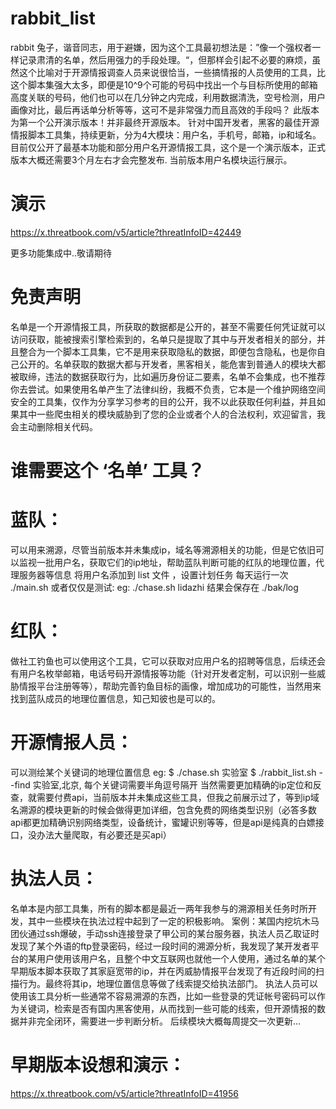 # rabbit_list
rabbit 兔子，谐音同志，用于避嫌，因为这个工具最初想法是：”像一个强权者一样记录肃清的名单，然后用强力的手段处理。“，但那样会引起不必要的麻烦，虽然这个比喻对于开源情报调查人员来说很恰当，一些搞情报的人员使用的工具，比这个脚本集强大太多，即便是10^9个可能的号码中找出一个与目标所使用的邮箱高度关联的号码，他们也可以在几分钟之内完成，利用数据清洗，空号检测，用户画像对比，最后再话单分析等等，这可不是非常强力而且高效的手段吗？
此版本为第一个公开演示版本！并非最终开源版本。
针对中国开发者，黑客的最佳开源情报脚本工具集，持续更新，分为4大模块：用户名，手机号，邮箱，ip和域名。目前仅公开了最基本功能和部分用户名开源情报工具，这个是一个演示版本，正式版本大概还需要3个月左右才会完整发布.
当前版本用户名模块运行展示。
# 演示
https://x.threatbook.com/v5/article?threatInfoID=42449

更多功能集成中..敬请期待
# 免责声明
名单是一个开源情报工具，所获取的数据都是公开的，甚至不需要任何凭证就可以访问获取，能被搜索引擎检索到的，名单只是提取了其中与开发者相关的部分，并且整合为一个脚本工具集，它不是用来获取隐私的数据，即便包含隐私，也是你自己公开的。名单获取的数据大都与开发者，黑客相关，能危害到普通人的模块大都被取缔，违法的数据获取行为，比如遍历身份证二要素，名单不会集成，也不推荐你去尝试。如果使用名单产生了法律纠纷，我概不负责，它本是一个维护网络空间安全的工具集，仅作为分享学习参考的目的公开，我不以此获取任何利益，并且如果其中一些爬虫相关的模块威胁到了您的企业或者个人的合法权利，欢迎留言，我会主动删除相关代码。

# 谁需要这个 ‘名单’ 工具？
# 蓝队： 
可以用来溯源，尽管当前版本并未集成ip，域名等溯源相关的功能，但是它依旧可以监视一批用户名，获取它们的ip地址，帮助蓝队判断可能的红队的地理位置，代理服务器等信息
将用户名添加到 list 文件 ，设置计划任务 每天运行一次 ./main.sh 或者仅仅是测试:
eg: ./chase.sh lidazhi
结果会保存在 ./bak/log
# 红队： 
做社工钓鱼也可以使用这个工具，它可以获取对应用户名的招聘等信息，后续还会有用户名枚举邮箱，电话号码开源情报等功能（针对开发者定制，可以识别一些威胁情报平台注册等等），帮助完善钓鱼目标的画像，增加成功的可能性，当然用来找到蓝队成员的地理位置信息，知己知彼也是可以的。
# 开源情报人员：
可以测绘某个关键词的地理位置信息
eg: 
$ ./chase.sh 实验室
$ ./rabbit_list.sh --find 实验室,北京,
每个关键词需要半角逗号隔开
当然需要更加精确的ip定位和反查，就需要付费api，当前版本并未集成这些工具，但我之前展示过了，等到ip域名溯源的模块更新的时候会做得更加详细，包含免费的网络类型识别（必答多数api都更加精确识别网络类型，设备统计，蜜罐识别等等，但是api是纯真的白嫖接口，没办法大量爬取，有必要还是买api）
# 执法人员：
名单本是内部工具集，所有的脚本都是最近一两年我参与的溯源相关任务时所开发，其中一些模块在执法过程中起到了一定的积极影响。
案例：某国内挖坑木马团伙通过ssh爆破，手动ssh连接登录了甲公司的某台服务器，执法人员乙取证时发现了某个外语的ftp登录密码，经过一段时间的溯源分析，我发现了某开发者平台的某用户使用该用户名，且整个中文互联网也就他一个人使用，通过名单的某个早期版本脚本获取了其家庭宽带的ip，并在丙威胁情报平台发现了有近段时间的扫描行为。最终将其ip，地理位置信息等做了线索提交给执法部门。
执法人员可以使用该工具分析一些通常不容易溯源的东西，比如一些登录的凭证帐号密码可以作为关键词，检索是否有国内黑客使用，从而找到一些可能的线索，但开源情报的数据并非完全闭环，需要进一步判断分析。
后续模块大概每周提交一次更新...
# 早期版本设想和演示：
https://x.threatbook.com/v5/article?threatInfoID=41956

